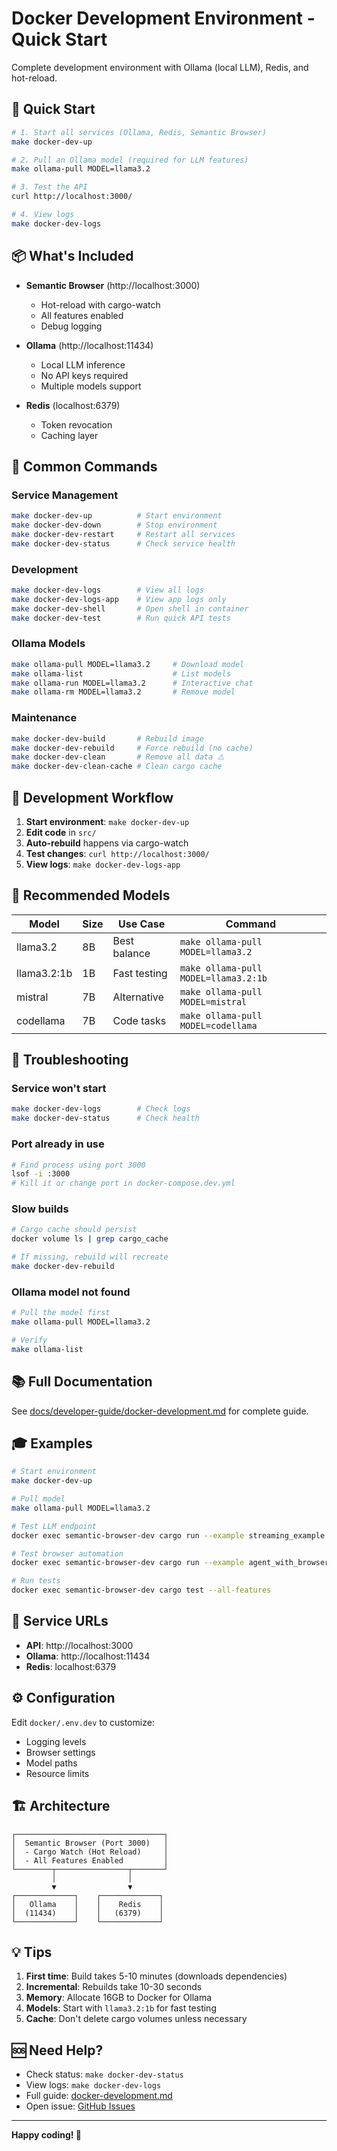# Docker Development Environment - Quick Start

Complete development environment with Ollama (local LLM), Redis, and hot-reload.

## 🚀 Quick Start

```bash
# 1. Start all services (Ollama, Redis, Semantic Browser)
make docker-dev-up

# 2. Pull an Ollama model (required for LLM features)
make ollama-pull MODEL=llama3.2

# 3. Test the API
curl http://localhost:3000/

# 4. View logs
make docker-dev-logs
```

## 📦 What's Included

- **Semantic Browser** (http://localhost:3000)
  - Hot-reload with cargo-watch
  - All features enabled
  - Debug logging

- **Ollama** (http://localhost:11434)
  - Local LLM inference
  - No API keys required
  - Multiple models support

- **Redis** (localhost:6379)
  - Token revocation
  - Caching layer

## 🔧 Common Commands

### Service Management
```bash
make docker-dev-up          # Start environment
make docker-dev-down        # Stop environment
make docker-dev-restart     # Restart all services
make docker-dev-status      # Check service health
```

### Development
```bash
make docker-dev-logs        # View all logs
make docker-dev-logs-app    # View app logs only
make docker-dev-shell       # Open shell in container
make docker-dev-test        # Run quick API tests
```

### Ollama Models
```bash
make ollama-pull MODEL=llama3.2     # Download model
make ollama-list                    # List models
make ollama-run MODEL=llama3.2      # Interactive chat
make ollama-rm MODEL=llama3.2       # Remove model
```

### Maintenance
```bash
make docker-dev-build       # Rebuild image
make docker-dev-rebuild     # Force rebuild (no cache)
make docker-dev-clean       # Remove all data ⚠️
make docker-dev-clean-cache # Clean cargo cache
```

## 📝 Development Workflow

1. **Start environment**: `make docker-dev-up`
2. **Edit code** in `src/`
3. **Auto-rebuild** happens via cargo-watch
4. **Test changes**: `curl http://localhost:3000/`
5. **View logs**: `make docker-dev-logs-app`

## 🎯 Recommended Models

| Model | Size | Use Case | Command |
|-------|------|----------|---------|
| llama3.2 | 8B | Best balance | `make ollama-pull MODEL=llama3.2` |
| llama3.2:1b | 1B | Fast testing | `make ollama-pull MODEL=llama3.2:1b` |
| mistral | 7B | Alternative | `make ollama-pull MODEL=mistral` |
| codellama | 7B | Code tasks | `make ollama-pull MODEL=codellama` |

## 🐛 Troubleshooting

### Service won't start
```bash
make docker-dev-logs        # Check logs
make docker-dev-status      # Check health
```

### Port already in use
```bash
# Find process using port 3000
lsof -i :3000
# Kill it or change port in docker-compose.dev.yml
```

### Slow builds
```bash
# Cargo cache should persist
docker volume ls | grep cargo_cache

# If missing, rebuild will recreate
make docker-dev-rebuild
```

### Ollama model not found
```bash
# Pull the model first
make ollama-pull MODEL=llama3.2

# Verify
make ollama-list
```

## 📚 Full Documentation

See [docs/developer-guide/docker-development.md](../docs/developer-guide/docker-development.md) for complete guide.

## 🎓 Examples

```bash
# Start environment
make docker-dev-up

# Pull model
make ollama-pull MODEL=llama3.2

# Test LLM endpoint
docker exec semantic-browser-dev cargo run --example streaming_example --all-features

# Test browser automation
docker exec semantic-browser-dev cargo run --example agent_with_browser --all-features

# Run tests
docker exec semantic-browser-dev cargo test --all-features
```

## 🔗 Service URLs

- **API**: http://localhost:3000
- **Ollama**: http://localhost:11434
- **Redis**: localhost:6379

## ⚙️ Configuration

Edit `docker/.env.dev` to customize:
- Logging levels
- Browser settings
- Model paths
- Resource limits

## 🏗️ Architecture

```
┌─────────────────────────────────┐
│  Semantic Browser (Port 3000)   │
│  - Cargo Watch (Hot Reload)     │
│  - All Features Enabled         │
└────────┬────────────────┬───────┘
         │                │
         ▼                ▼
┌─────────────┐    ┌─────────────┐
│   Ollama    │    │    Redis    │
│  (11434)    │    │   (6379)    │
└─────────────┘    └─────────────┘
```

## 💡 Tips

1. **First time**: Build takes 5-10 minutes (downloads dependencies)
2. **Incremental**: Rebuilds take 10-30 seconds
3. **Memory**: Allocate 16GB to Docker for Ollama
4. **Models**: Start with `llama3.2:1b` for fast testing
5. **Cache**: Don't delete cargo volumes unless necessary

## 🆘 Need Help?

- Check status: `make docker-dev-status`
- View logs: `make docker-dev-logs`
- Full guide: [docker-development.md](../docs/developer-guide/docker-development.md)
- Open issue: [GitHub Issues](https://github.com/gianlucamazza/semanticbrowser/issues)

---

**Happy coding! 🚀**
